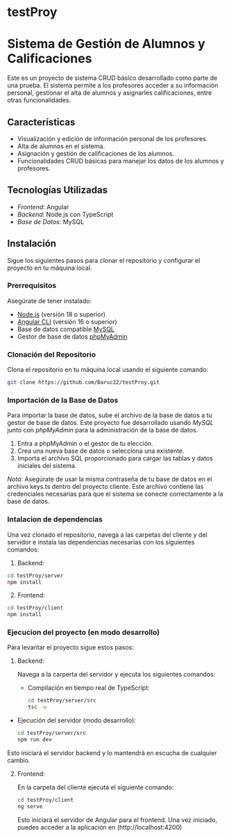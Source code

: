 # testProy
# Sistema de Gestión de Alumnos y Calificaciones

Este es un proyecto de sistema CRUD básico desarrollado como parte de una prueba. El sistema permite a los profesores acceder a su información personal, gestionar el alta de alumnos y asignarles calificaciones, entre otras funcionalidades.

## Características

- Visualización y edición de información personal de los profesores.
- Alta de alumnos en el sistema.
- Asignación y gestión de calificaciones de los alumnos.
- Funcionalidades CRUD básicas para manejar los datos de los alumnos y profesores.

## Tecnologías Utilizadas

- *Frontend*: Angular
- *Backend*: Node.js con TypeScript
- *Base de Datos*: MySQL

## Instalación

Sigue los siguientes pasos para clonar el repositorio y configurar el proyecto en tu máquina local.

### Prerrequisitos

Asegúrate de tener instalado:

- [Node.js](https://nodejs.org/) (versión 18 o superior)
- [Angular CLI](https://angular.io/cli) (versión 16 o superior)
- Base de datos compatible [MySQL](https://www.mysql.com/)
- Gestor de base de datos [phpMyAdmin](https://www.phpmyadmin.net/)

### Clonación del Repositorio

Clona el repositorio en tu máquina local usando el siguiente comando:

```bash
git clone https://github.com/Baruc22/testProy.git
```
### Importación de la Base de Datos

Para importar la base de datos, sube el archivo de la base de datos a tu gestor de base de datos. Este proyecto fue desarrollado usando *MySQL* junto con *phpMyAdmin* para la administración de la base de datos. 

1. Entra a phpMyAdmin o el gestor de tu elección.
2. Crea una nueva base de datos o selecciona una existente.
3. Importa el archivo SQL proporcionado para cargar las tablas y datos iniciales del sistema.

*Nota*: Asegúrate de usar la misma contraseña de tu base de datos en el archivo keys.ts dentro del proyecto cliente. Este archivo contiene las credenciales necesarias para que el sistema se conecte correctamente a la base de datos.


### Intalacion de dependencias

Una vez clonado el repositorio, navega a las carpetas del cliente y del servidor e instala las dependencias necesarias con los siguientes comandos:

1. Backend:
```bash
cd testProy/server
npm install
```
2. Frontend:
```bash
cd testProy/client
npm install
```
### Ejecucion del proyecto (en modo desarrollo)

Para levantar el proyecto sigue estos pasos:

1. Backend:

   Navega a la carperta del servidor y ejecuta los siguientes comandos:
   - Compilación en tiempo real de TypeScript:
     ```bash
     cd testProy/server/src
     tsc -w
     ```
  - Ejecución del servidor (modo desarrollo):
     ```bash
     cd testProy/server/src
     npm run dev
     ```
  Esto iniciará el servidor backend y lo mantendrá en escucha de cualquier cambio.
  
2. Frontend:

   En la carpeta del cliente ejecuta el siguiente comando:
   ```bash
   cd testProy/client
   ng serve
   ```

   Esto iniciará el servidor de Angular para el frontend. Una vez iniciado, puedes acceder a la aplicación en (http://localhost:4200)
